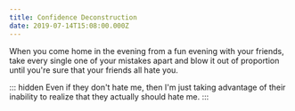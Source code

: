 ```yaml
---
title: Confidence Deconstruction
date: 2019-07-14T15:08:00.000Z
---
```


When you come home in the evening from a fun evening with your friends, take every single one of your mistakes apart and blow it out of proportion until you're sure that your friends all hate you.

::: hidden
Even if they don't hate me, then I'm just taking advantage of their inability to realize that they actually should hate me.
:::
